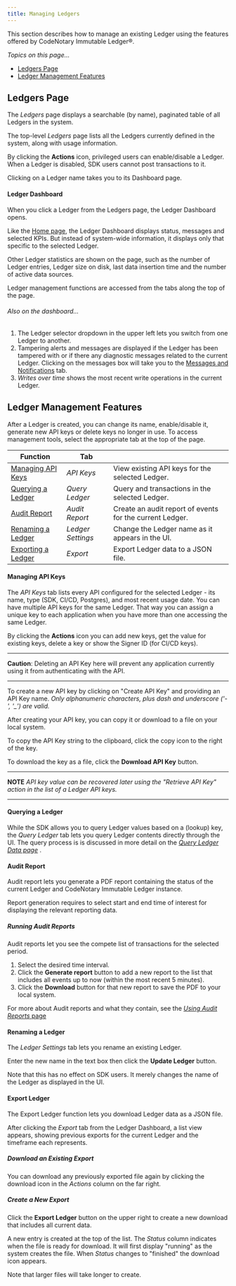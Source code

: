 ```yaml
---
title: Managing Ledgers
---
```


This section describes how to manage an existing Ledger using the features offered by CodeNotary Immutable Ledger®.

_Topics on this page..._

- [Ledgers Page](/help/manage-ledger#ledgers-page)
- [Ledger Management Features](/help/manage-ledger#ledger-management-features)

## Ledgers Page

The *Ledgers* page displays a searchable (by name), paginated table of all Ledgers in the system.

The top-level *Ledgers* page lists all the Ledgers currently defined in the system, along with usage information.

<v-img src="/alt_ledger_annot.png" alt="disk usage" ></v-img>

By clicking the **Actions** icon, privileged users can enable/disable a Ledger. When a Ledger is disabled, SDK users cannot post transactions to it.

Clicking on a Ledger name takes you to its Dashboard page.

#### Ledger Dashboard

When you click a Ledger from the Ledgers page, the Ledger Dashboard opens.

Like the [Home page](/help/overall-status), the Ledger Dashboard displays status, messages and selected KPIs. But instead of system-wide information, it displays only that specific to the selected Ledger.

<v-img src="/alt_ledger_dash.png" alt="disk usage" ></v-img>

Other Ledger statistics are shown on the page, such as the number of Ledger entries, Ledger size on disk, last data insertion time and the number of active data sources.

Ledger management functions are accessed from the tabs along the top of the page.

###### *Also on the dashboard...*

1. The Ledger selector dropdown in the upper left lets you switch from one Ledger to another.
2. Tampering alerts and messages are displayed if the Ledger has been tampered with or if there any diagnostic messages related to the current Ledger. Clicking on the messages box will take you to the
   [Messages and Notifications](/help/messages) tab.
3. *Writes over time* shows the most recent write operations in the current Ledger.

## Ledger Management Features

After a Ledger is created, you can change its name, enable/disable it, generate new API keys or delete keys no longer in use. To access management tools, select the appropriate tab at the top of the page.

| Function                                                  | Tab               |                                                          |
| --------------------------------------------------------- | ----------------- | -------------------------------------------------------- |
| [Managing API Keys](/help/manage-ledger#managing-API-keys) | *API Keys*        | View existing API keys for the selected Ledger.          |
| [Querying a Ledger](/help/manage-ledger#querying-a-ledger) | *Query Ledger*    | Query and transactions in the selected Ledger.           |
| [Audit Report](/help/manage-ledger#audit-report)           | *Audit Report*    | Create an audit report of events for the current Ledger. |
| [Renaming a Ledger](/help/manage-ledger#renaming-a-ledger) | *Ledger Settings* | Change the Ledger name as it appears in the UI.          |
| [Exporting a Ledger](/help/manage-ledger#export-ledger)    | *Export*          | Export Ledger data to a JSON file.                       |

#### Managing API Keys

The *API Keys* tab lists every API configured for the selected Ledger - its name, type (SDK, CI/CD, Postgres), and most recent usage date. You can have multiple API keys for the same Ledger. That way you can assign a unique key to each application when you have more than one accessing the same Ledger.

By clicking the **Actions** icon you can add new keys, get the value for existing keys, delete a key or show the Signer ID (for CI/CD keys).

---

**Caution**: Deleting an API Key here will prevent any application currently using it from authenticating with the API.

---

To create a new API key by clicking on "Create API Key" and providing an API Key name. *Only alphanumeric characters, plus dash and underscore ('-', '_') are valid.*

After creating your API key, you can copy it or download to a file on your local system.

<v-img src="/alt_apikey_gen.png" alt="" ></v-img>

To copy the API Key string to the clipboard, click the copy icon to the right of the key.

To download the key as a file, click the **Download API Key** button.

---

**NOTE** *API key value can be recovered later using the "Retrieve API Key" action in the list of a Ledger API keys.*

---

#### Querying a Ledger

While the SDK allows you to query Ledger values based on a (lookup) key, the *Query Ledger* tab lets you query Ledger contents directly through the UI. The query process is is discussed in more detail on the [*Query Ledger Data page*](/help/query-ledger) .

<v-img src="/alt_query_ldgr_wgt_annot.png" alt="" ></v-img>

#### Audit Report

Audit report lets you generate a PDF report containing the status of the current Ledger and
CodeNotary Immutable Ledger instance.

Report generation requires to select start and end time of interest for displaying the relevant reporting data.

<v-img src="/alt_aud_rept_main.png" alt="" ></v-img>

##### Running Audit Reports

Audit reports let you see the compete list of transactions for the selected period.

1. Select the desired time interval.
2. Click the **Generate report** button to add a new report to the list that includes all events up to now (within the most recent 5 minutes).
3. Click the **Download** button for that new report to save the PDF to your local system.

For more about Audit reports and what they contain, see the [*Using Audit Reports* page](/help/use-audit-reports)

#### Renaming a Ledger

The *Ledger Settings* tab lets you rename an existing Ledger.

<v-img src="/alt_ldgr_set_dlg.png" alt="" ></v-img>

Enter the new name in the text box then click the **Update Ledger** button.

Note that this has no effect on SDK users. It merely changes the name of the Ledger as displayed in the UI.

#### Export Ledger

The Export Ledger function lets you download Ledger data as a JSON file.

After clicking the *Export* tab from the Ledger Dashboard, a list view appears, showing previous exports for the current Ledger and the timeframe each represents.

<v-img src="/alt_ldgr_export_main.png" alt="" ></v-img>

##### Download an Existing Export

<p class="inline-img">You can download any previously exported file again by clicking the download icon <v-img src="/alt_dnload_icn.png" alt=""></v-img> in the <i>Actions</i> column on the far right.</p>

##### Create a New Export

Click the **Export Ledger** button on the upper right to create a new download that includes all current data.

A new entry is created at the top of the list. The *Status* column indicates when the file is ready for download. It will first display "running" as the system creates the file. When *Status* changes to "finished" the download icon appears.

Note that larger files will take longer to create.

<prev-next class="_margin-top-1" :prev="{ url: '/create-ledger', label: 'Creating a Ledger' }" :next="{ url: '/use-ledger', label: 'Using the SDK' }"></prev-next>
